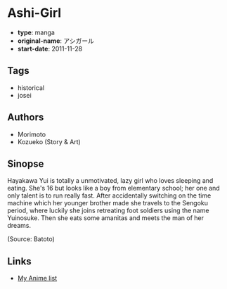 # Ashi-Girl

-   **type**: manga
-   **original-name**: アシガール
-   **start-date**: 2011-11-28

## Tags

-   historical
-   josei

## Authors

-   Morimoto
-   Kozueko (Story & Art)

## Sinopse

Hayakawa Yui is totally a unmotivated, lazy girl who loves sleeping and eating. She's 16 but looks like a boy from elementary school; her one and only talent is to run really fast. After accidentally switching on the time machine which her younger brother made she travels to the Sengoku period, where luckily she joins retreating foot soldiers using the name Yuinosuke. Then she eats some amanitas and meets the man of her dreams.

(Source: Batoto)

## Links

-   [My Anime list](https://myanimelist.net/manga/85967/Ashi-Girl)
